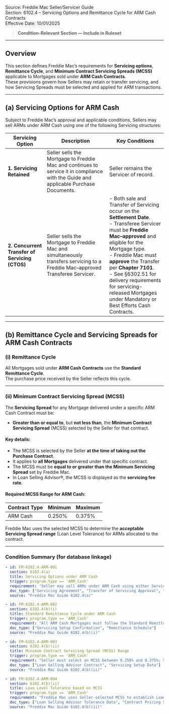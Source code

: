Source: Freddie Mac Seller/Servicer Guide  
Section: 6102.4 – Servicing Options and Remittance Cycle for ARM Cash Contracts  
Effective Date: 10/01/2025  

> **Condition-Relevant Section — Include in Ruleset**

---

## Overview
This section defines Freddie Mac’s requirements for **Servicing options**, **Remittance Cycle**, and **Minimum Contract Servicing Spreads (MCSS)** applicable to Mortgages sold under **ARM Cash Contracts**.  
These provisions govern how Sellers may retain or transfer servicing, and how Servicing Spreads must be selected and applied for ARM transactions.

---

## (a) Servicing Options for ARM Cash

Subject to Freddie Mac’s approval and applicable conditions, Sellers may sell ARMs under ARM Cash using one of the following Servicing structures:

| Servicing Option | Description | Key Conditions |
|------------------|-------------|----------------|
| **1. Servicing Retained** | Seller sells the Mortgage to Freddie Mac and continues to service it in compliance with the Guide and applicable Purchase Documents. | Seller remains the Servicer of record. |
| **2. Concurrent Transfer of Servicing (CTOS)** | Seller sells the Mortgage to Freddie Mac and simultaneously transfers servicing to a Freddie Mac–approved Transferee Servicer. | - Both sale and Transfer of Servicing occur on the **Settlement Date**.<br>- Transferee Servicer must be **Freddie Mac–approved** and eligible for the Mortgage type.<br>- Freddie Mac must **approve** the Transfer per **Chapter 7101**.<br>- See §6302.51 for delivery requirements for servicing-released Mortgages under Mandatory or Best Efforts Cash Contracts. |

---

## (b) Remittance Cycle and Servicing Spreads for ARM Cash Contracts

### (i) Remittance Cycle
All Mortgages sold under **ARM Cash Contracts** use the **Standard Remittance Cycle**.  
The purchase price received by the Seller reflects this cycle.

---

### (ii) Minimum Contract Servicing Spread (MCSS)
The **Servicing Spread** for any Mortgage delivered under a specific ARM Cash Contract must be:
- **Greater than or equal to**, but **not less than**, the **Minimum Contract Servicing Spread** (MCSS) selected by the Seller for that contract.

#### Key details:
- The MCSS is selected by the Seller **at the time of taking out the Purchase Contract**.  
- It applies to **all Mortgages** delivered under that specific contract.  
- The MCSS must be **equal to or greater than the Minimum Servicing Spread** set by Freddie Mac.  
- In Loan Selling Advisor®, the MCSS is displayed as the **servicing fee rate**.

#### Required MCSS Range for ARM Cash:
| Contract Type | Minimum | Maximum |
|----------------|----------|----------|
| ARM Cash | 0.250% | 0.375% |

Freddie Mac uses the selected MCSS to determine the **acceptable Servicing Spread range** (Loan Level Tolerance) for ARMs allocated to the contract.

---

### Condition Summary (for database linkage)
```yaml
- id: FM-6102.4-ARM-001
  section: 6102.4(a)
  title: Servicing Options under ARM Cash
  trigger: program.type == 'ARM_Cash'
  requirement: "Seller may sell ARMs under ARM Cash using either Servicing Retained or Concurrent Transfer of Servicing (CTOS) structures; CTOS must be approved per Chapter 7101 and occur concurrently with sale on Settlement Date."
  doc_type: ["Servicing Agreement", "Transfer of Servicing Approval", "Purchase Contract Confirmation"]
  source: "Freddie Mac Guide 6102.4(a)"

- id: FM-6102.4-ARM-002
  section: 6102.4(b)(i)
  title: Standard Remittance Cycle under ARM Cash
  trigger: program.type == 'ARM_Cash'
  requirement: "All ARM Cash Mortgages must follow the Standard Remittance Cycle; contract pricing reflects this remittance structure."
  doc_type: ["Servicing Setup Confirmation", "Remittance Schedule"]
  source: "Freddie Mac Guide 6102.4(b)(i)"

- id: FM-6102.4-ARM-003
  section: 6102.4(b)(ii)
  title: Minimum Contract Servicing Spread (MCSS) Range
  trigger: program.type == 'ARM_Cash'
  requirement: "Seller must select an MCSS between 0.250% and 0.375%; Servicing Spread for each ARM must be ≥ MCSS and ≥ Freddie Mac’s Minimum Servicing Spread."
  doc_type: ["Loan Selling Advisor Contract", "Servicing Setup Data"]
  source: "Freddie Mac Guide 6102.4(b)(ii)"

- id: FM-6102.4-ARM-004
  section: 6102.4(b)(ii)
  title: Loan Level Tolerance based on MCSS
  trigger: program.type == 'ARM_Cash'
  requirement: "Freddie Mac uses Seller-selected MCSS to establish Loan Level Tolerance for Servicing Spread applicable to all ARMs in the contract."
  doc_type: ["Loan Selling Advisor Tolerance Data", "Contract Pricing Summary"]
  source: "Freddie Mac Guide 6102.4(b)(ii)"
